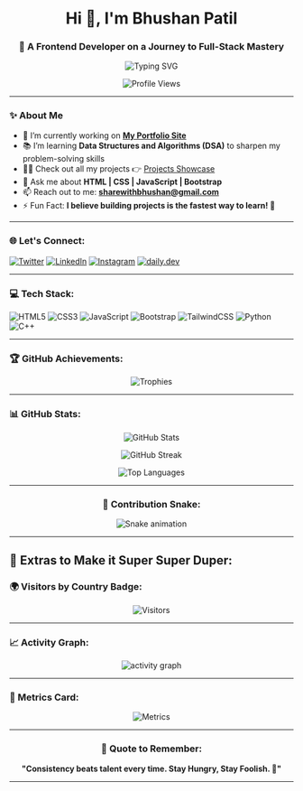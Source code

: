 <h1 align="center">Hi 👋, I'm Bhushan Patil</h1>
<h3 align="center">🚀 A Frontend Developer on a Journey to Full-Stack Mastery</h3>

<p align="center">
  <img src="https://readme-typing-svg.demolab.com/?lines=Frontend%20Developer;Building%20awesome%20projects;Learning%20every%20single%20day;Love%20to%20design%20and%20code!&center=true&width=500&height=45&color=0E1EAEFF&vCenter=true&pause=1000&size=25" alt="Typing SVG" />
</p>

<p align="center">
  <img src="https://komarev.com/ghpvc/?username=bhushanpatil288&label=Profile%20views&color=0e75b6&style=flat" alt="Profile Views" />
</p>

---

### ✨ About Me
- 🔭 I’m currently working on **[My Portfolio Site](https://bhushanpatil288.github.io/portfolio/)**
- 📚 I’m learning **Data Structures and Algorithms (DSA)** to sharpen my problem-solving skills
- 👨‍💻 Check out all my projects 👉 [Projects Showcase](https://bhushanpatil288.github.io/portfolio/)
- 💬 Ask me about **HTML | CSS | JavaScript | Bootstrap**
- 📫 Reach out to me: **sharewithbhushan@gmail.com**
- ⚡ Fun Fact: **I believe building projects is the fastest way to learn! 🚀**

---

<h3 align="left">🌐 Let's Connect:</h3>
<p align="left">
  <a href="https://twitter.com/bhushan91938529" target="blank"><img align="center" src="https://img.shields.io/badge/Twitter-1DA1F2?style=for-the-badge&logo=twitter&logoColor=white" alt="Twitter" /></a>
  <a href="https://linkedin.com/in/bhushan-patil-990530223" target="blank"><img align="center" src="https://img.shields.io/badge/LinkedIn-0A66C2?style=for-the-badge&logo=linkedin&logoColor=white" alt="LinkedIn" /></a>
  <a href="https://instagram.com/_bhushan_patil_28_" target="blank"><img align="center" src="https://img.shields.io/badge/Instagram-E4405F?style=for-the-badge&logo=instagram&logoColor=white" alt="Instagram" /></a>
  <a href="https://app.daily.dev/bhushanpatil28" target="blank">
  <img align="center" src="https://img.shields.io/badge/daily.dev-282c34?style=for-the-badge&logo=daily.dev&logoColor=white" alt="daily.dev" />
</a>

</p>

---

<h3 align="left">💻 Tech Stack:</h3>
<p align="left">
  <img src="https://img.shields.io/badge/HTML5-E34F26?style=for-the-badge&logo=html5&logoColor=white" alt="HTML5" />
  <img src="https://img.shields.io/badge/CSS3-1572B6?style=for-the-badge&logo=css3&logoColor=white" alt="CSS3" />
  <img src="https://img.shields.io/badge/JavaScript-F7DF1E?style=for-the-badge&logo=javascript&logoColor=black" alt="JavaScript" />
  <img src="https://img.shields.io/badge/Bootstrap-563d7c?style=for-the-badge&logo=bootstrap&logoColor=white" alt="Bootstrap" />
  <img src="https://img.shields.io/badge/Tailwind_CSS-38B2AC?style=for-the-badge&logo=tailwind-css&logoColor=white" alt="TailwindCSS" />
  <img src="https://img.shields.io/badge/Python-14354C?style=for-the-badge&logo=python&logoColor=white" alt="Python" />
  <img src="https://img.shields.io/badge/C++-00599C?style=for-the-badge&logo=cplusplus&logoColor=white" alt="C++" />
</p>

---

<h3 align="left">🏆 GitHub Achievements:</h3>
<p align="center">
  <img src="https://github-profile-trophy.vercel.app/?username=bhushanpatil288&theme=onestar&no-frame=true&no-bg=true&margin-w=4" alt="Trophies" />
</p>

---

<h3 align="left">📊 GitHub Stats:</h3>

<p align="center">
  <img src="https://github-readme-stats.vercel.app/api?username=bhushanpatil288&show_icons=true&theme=tokyonight" alt="GitHub Stats" />
</p>

<p align="center">
  <img src="https://github-readme-streak-stats.herokuapp.com/?user=bhushanpatil288&theme=tokyonight" alt="GitHub Streak" />
</p>

<p align="center">
  <img src="https://github-readme-stats.vercel.app/api/top-langs?username=bhushanpatil288&layout=compact&theme=tokyonight" alt="Top Languages" />
</p>

---

<h3 align="center">🐍 Contribution Snake:</h3>

<p align="center">
  <img src="https://cdn.jsdelivr.net/gh/Aoudumber-Bade/Aoudumber-Bade/profile-snake-contrib/github-contribution-grid-snake.svg" alt="Snake animation" />
</p>

---

## 🚀 Extras to Make it Super Super Duper:

### 🌍 Visitors by Country Badge:
<p align="center">
  <img src="https://komarev.com/ghpvc/?username=bhushanpatil288&style=flat-square&color=blue" alt="Visitors" />
</p>

---

### 📈 Activity Graph:
<p align="center">
  <img src="https://github-readme-activity-graph.vercel.app/graph?username=bhushanpatil288&theme=react-dark&hide_border=true&area=true" alt="activity graph" />
</p>

---

### 📌 Metrics Card:
<p align="center">
  <img src="./github-metrics.svg" alt="Metrics" />
</p>


---

<h3 align="center">💬 Quote to Remember:</h3>
<p align="center"><b>"Consistency beats talent every time. Stay Hungry, Stay Foolish. 🚀"</b></p>

---
